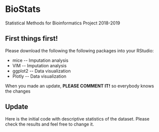 # BioStats
Statistical Methods for Bioinformatics Project 2018-2019

## First things first!
Please download the following the following packages into your RStudio:
- mice -- Imputation analysis
- VIM -- Imputation analysis
- ggplot2 -- Data visualization
- Plotly -- Data visualization

When you made an update, **PLEASE COMMENT IT!** so everybody knows the changes

## Update
Here is the initial code with descriptive statistics of the dataset. Please check the results and feel free to change
it.
